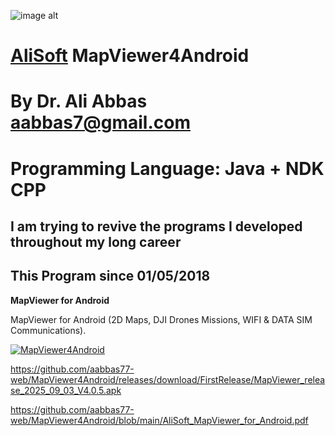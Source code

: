 ![image alt](https://github.com/aabbas77-web/AliSoft/blob/main/AliSoft128Transparent.png)
# [AliSoft](https://hodhods.com) MapViewer4Android
# By Dr. Ali Abbas aabbas7@gmail.com
# Programming Language: Java + NDK CPP
## I am trying to revive the programs I developed throughout my long career
## This Program since 01/05/2018

**MapViewer for Android**

MapViewer for Android (2D Maps, DJI Drones Missions, WIFI & DATA SIM Communications).

[![MapViewer4Android](https://github.com/aabbas77-web/MapViewer4Android/releases/download/FirstRelease/MapViewer4AndroidVideo.png)](https://www.youtube.com/watch?v=4eYU6ye_xGc)

https://github.com/aabbas77-web/MapViewer4Android/releases/download/FirstRelease/MapViewer_release_2025_09_03_V4.0.5.apk

https://github.com/aabbas77-web/MapViewer4Android/blob/main/AliSoft_MapViewer_for_Android.pdf

